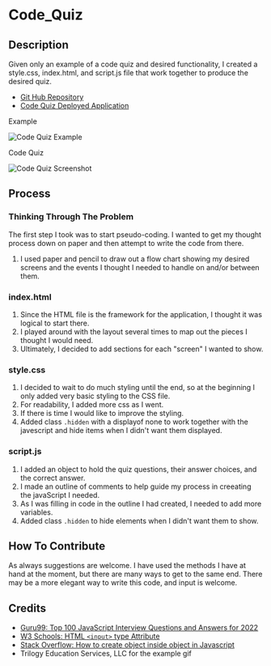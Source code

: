 # Code_Quiz


## Description

Given only an example of a code quiz and desired functionality, I created a style.css, index.html, and script.js file that work together to produce the desired quiz.

- [Git Hub Repository](https://github.com/areitan/Code_Quiz)
- [Code Quiz Deployed Application](****************)


Example

![Code Quiz Example](/assets/images/Original_Wesite_Display.png)

Code Quiz

![Code Quiz Screenshot](/assets/images/******************.png)


## Process

### Thinking Through The Problem

The first step I took was to start pseudo-coding. I wanted to get my thought process down on paper and then attempt to write the code from there.

1. I used paper and pencil to draw out a flow chart showing my desired screens and the events I thought I needed to handle on and/or between them.




### index.html

1. Since the HTML file is the framework for the application, I thought it was logical to start there.
2. I played around with the layout several times to map out the pieces I thought I would need. 
3. Ultimately, I decided to add sections for each "screen" I wanted to show.


### style.css

1. I decided to wait to do much styling until the end, so at the beginning I only added very basic styling to the CSS file.
2. For readability, I added more css as I went.
3. If there is time I would like to improve the styling.
4. Added class ```.hidden``` with a displayof none to work together with the javescript and hide items when I didn't want them displayed.



### script.js

1. I added an object to hold the quiz questions, their answer choices, and the correct answer.
2. I made an outline of comments to help guide my process in creeating the javaScript I needed.
3. As I was filling in code in the outline I had created, I needed to add more variables.
4. Added class ```.hidden``` to hide elements when I didn't want them to show.



## How To Contribute

As always suggestions are welcome. I have used the methods I have at hand at the moment, but there are many ways to get to the same end. There may be a more elegant way to write this code, and input is welcome.


## Credits

- [Guru99: Top 100 JavaScript Interview Questions and Answers for 2022](https://www.guru99.com/javascript-interview-questions-answers.html)
- [W3 Schools: HTML ```<input>``` type Attribute](https://www.w3schools.com/tags/att_input_type.asp)
- [Stack Overflow: How to create object inside object in Javascript](https://stackoverflow.com/questions/9190322/how-to-create-object-inside-object-in-javascript)
- Trilogy Education Services, LLC for the example gif





